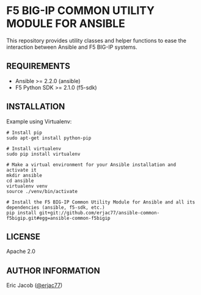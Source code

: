 # F5 BIG-IP COMMON UTILITY MODULE FOR ANSIBLE

This repository provides utility classes and helper functions to ease the interaction between Ansible and F5 BIG-IP systems.

## REQUIREMENTS

* Ansible >= 2.2.0 (ansible)
* F5 Python SDK >= 2.1.0 (f5-sdk)

## INSTALLATION

Example using Virtualenv:

```
# Install pip
sudo apt-get install python-pip

# Install virtualenv
sudo pip install virtualenv

# Make a virtual environment for your Ansible installation and activate it
mkdir ansible
cd ansible
virtualenv venv
source ./venv/bin/activate

# Install the F5 BIG-IP Common Utility Module for Ansible and all its dependencies (ansible, f5-sdk, etc.)
pip install git+git://github.com/erjac77/ansible-common-f5bigip.git#egg=ansible-common-f5bigip
```

## LICENSE

Apache 2.0

## AUTHOR INFORMATION

Eric Jacob ([@erjac77](https://github.com/erjac77))